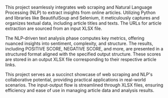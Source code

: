 This project seamlessly integrates web scraping and Natural Language Processing (NLP) to extract insights from online articles. Utilizing Python and libraries like BeautifulSoup and Selenium, it meticulously captures and organizes textual data, including article titles and texts. The URLs for article extraction are sourced from an input XLSX file.

The NLP-driven text analysis phase computes key metrics, offering nuanced insights into sentiment, complexity, and structure. The results, including POSITIVE SCORE, NEGATIVE SCORE, and more, are presented in a structured format aligned with the specified output structure. These scores are stored in an output XLSX file corresponding to their respective article links.

This project serves as a succinct showcase of web scraping and NLP's collaborative potential, providing practical applications in real-world scenarios. The input-output flow is streamlined through XLSX files, ensuring efficiency and ease of use in managing article data and analysis results.
